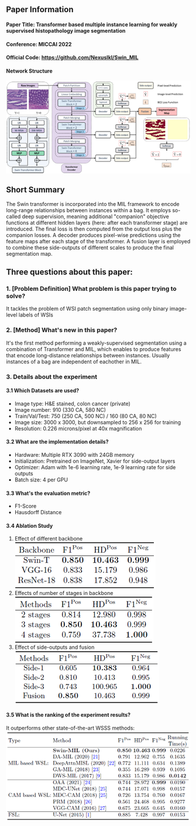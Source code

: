 ## Paper Information
#### Paper Title: Transformer based multiple instance learning for weakly supervised histopathology image segmentation

#### Conference: MICCAI 2022

#### Official Code: https://github.com/Nexuslkl/Swin_MIL

#### Network Structure

![swin_mil](images/swin_mil.png)

## Short Summary
The Swin transformer is incorporated into the MIL framework to encode long-range relationships between instances within a bag.
It employs so-called deep supervision, meaning additional "companion" objective functions at different hidden layers (here: after each transformer stage) are introduced. The final loss is then computed from the output loss plus the companion losses.
A decoder produces pixel-wise predictions using the feature maps after each stage of the transformer. A fusion layer is employed to combine these side-outputs of different scales to produce the final segmentation map.

## Three questions about this paper:

### 1. [Problem Definition] What problem is this paper trying to solve? 
It tackles the problem of WSI patch segmentation using only binary image-level labels of WSIs


### 2. [Method] What's new in this paper?
It's the first method performing a weakly-supervised segmentation using a combination of Transformer and MIL, which enables to produce features that encode long-distance relationships between instances. Usually instances of a bag are independent of eachother in MIL.


### 3. Details about the experiment

#### 3.1 Which Datasets are used?
- Image type: H&E stained, colon cancer (private)
- Image number: 910 (330 CA, 580 NC)
- Train/Val/Test: 750 (250 CA, 500 NC) / 160 (80 CA, 80 NC)
- Image size: 3000 x 3000, but downsampled to 256 x 256 for training
- Resolution: 0.226 microns/pixel at 40x magnification

#### 3.2 What are the implementation details?
- Hardware: Multiple RTX 3090 with 24GB memory
- Initialization: Pretrained on ImageNet, Xavier for side-output layers
- Optimizer: Adam with 1e-6 learning rate, 1e-9 learning rate for side outputs
- Batch size: 4 per GPU


#### 3.3 What's the evaluation metric?
- F1-Score
- Hausdorff Distance

#### 3.4 Ablation Study
1. Effect of different backbone\
   ![different_backbone](images/swin_mil_abl1.png)
2. Effects of number of stages in backbone\
   ![number_of_stages](images/swin_mil_abl2.png)
3. Effect of side-outputs and fusion\
   ![side_outputs](images/swin_mil_abl3.png)

#### 3.5 What is the ranking of the experiment results?
It outperforms other state-of-the-art WSSS methods:\
![comparison](images/swin_mil_comparison.png)